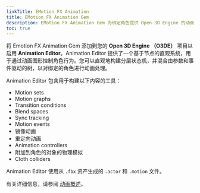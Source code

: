 ```yaml
---
linkTitle: EMotion FX Animation
title: EMotion FX Animation Gem
description: EMotion FX Animation Gem 为绑定角色提供 Open 3D Engine 的动画系统，包括 Animation Editor，这是一个用于创建动画行为、模拟对象和绑定角色碰撞器的工具。
toc: true
---
```


将 Emotion FX Animation Gem 添加到您的 **Open 3D Engine （O3DE）** 项目以启用 **Animation Editor**。Animation Editor 提供了一个基于节点的直观系统，用于通过动画图形控制角色行为。您可以直观地构建分层状态机，并混合由参数和事件驱动的树，以对绑定的角色进行动画处理。

Animation Editor 包含用于构建以下内容的工具：

* Motion sets
* Motion graphs
* Transition conditions
* Blend spaces
* Sync tracking
* Motion events
* 镜像动画
* 重定向动画
* Animation controllers
* 附加到角色的对象的物理模拟
* Cloth colliders

Animation Editor 使用从 `.fbx` 资产生成的 `.actor` 和 `.motion` 文件。

有关详细信息，请参阅 [动画概述](/docs/user-guide/visualization/animation/)。
